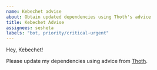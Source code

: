```yaml
---
name: Kebechet advise
about: Obtain updated dependencies using Thoth's advice
title: Kebechet Advise
assignees: sesheta
labels: "bot, priority/critical-urgent"
---
```


Hey, Kebechet!

Please update my dependencies using advice from [Thoth](https://thoth-station.ninja/).
